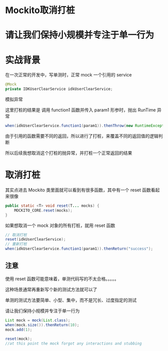 # Mockito取消打桩

# 请让我们保持小规模并专注于单一行为



# 实战背景

在一次正常的开发中，写单测时，正常 mock 一个引用的 service



```java
@Mock
private IDKUserClearService idkUserClearService;
```



模拟异常

这里打桩的结果是 调用 function1 函数并传入 param1 形参时，抛出 RunTime 异常



```java
when(idkUserClearService.function1(param1)).thenThrow(new RuntimeException("mock exception"));
```



 

由于引用的函数需要不同的返回，所以进行了打桩，来覆盖不同的返回值的逻辑判断

所以后续我想取消这个打桩的抛异常，并打桩一个正常返回的结果





# 取消打桩

其实点进去 Mockito 类里面就可以看到有很多函数，其中有一个 reset 函数看起来很像



```java
public static <T> void reset(T... mocks) {
    MOCKITO_CORE.reset(mocks);
}
```



如果想取消一个 mock 对象的所有打桩，就用 reset 函数



```java
// 取消打桩
reset(idkUserClearService);
// 重新打桩
when(idkUserClearService.function1(param1)).thenReturn("success");
```





## 注意

使用 reset 函数可能意味着，单测代码写的不太合格。。。。。

这种场景通常再重新写个新的测试方法就可以了

单测的测试方法要简单、小型、集中，而不是冗长、过度指定的测试

请让我们保持小规模并专注于单一行为

 

```java
List mock = mock(List.class);
when(mock.size()).thenReturn(10);
mock.add(1);
 
reset(mock);
//at this point the mock forgot any interactions and stubbing
```

